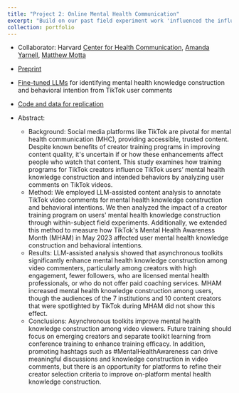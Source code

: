 ```yaml
---
title: "Project 2: Online Mental Health Communication"
excerpt: "Build on our past field experiment work 'influenced the influencers' that found content creator training promote evidence-based mental health communication online. Now, we find that exposure to that content improves mental health discourse for TikTok users."
collection: portfolio
---
```


- Collaborator: Harvard [Center for Health Communication](https://www.hsph.harvard.edu/chc/), [Amanda Yarnell](https://www.hsph.harvard.edu/chc/people/amanda-yarnell/), [Matthew Motta](https://www.bu.edu/sph/profile/matthew-motta/) 
- [Preprint](https://osf.io/preprints/socarxiv/p65nv)
- [Fine-tuned LLMs](https://huggingface.co/chc-harvard) for identifying mental health knowledge construction and behavioral intention from TikTok user comments
- [Code and data for replication](https://osf.io/vbkh8/)


- Abstract: 
  - Background: Social media platforms like TikTok are pivotal for mental health communication (MHC), providing accessible, trusted content. Despite known benefits of creator training programs in improving content quality, it's uncertain if or how these enhancements affect people who watch that content. This study examines how training programs for TikTok creators influence TikTok users’ mental health knowledge construction and intended behaviors by analyzing user comments on TikTok videos.
  - Method: We employed LLM-assisted content analysis to annotate TikTok video comments for mental health knowledge construction and behavioral intentions. We then analyzed the impact of a creator training program on users' mental health knowledge construction through within-subject field experiments. Additionally, we extended this method to measure how TikTok's Mental Health Awareness Month (MHAM) in May 2023 affected user mental health knowledge construction and behavioral intentions.
  - Results: LLM-assisted analysis showed that asynchronous toolkits significantly enhance mental health knowledge construction among video commenters, particularly among creators with high engagement, fewer followers, who are licensed mental health professionals, or  who do not offer paid coaching services. MHAM increased mental health knowledge construction among users, though the audiences of the 7 institutions and 10 content creators that were spotlighted by TikTok during MHAM did not show this effect.
  - Conclusions: Asynchronous toolkits improve mental health knowledge construction among video viewers. Future training should focus on emerging creators and separate toolkit learning from conference training to enhance training efficacy. In addition, promoting hashtags such as #MentalHealthAwareness can drive meaningful discussions and knowledge construction in video comments, but there is an opportunity for platforms to refine their creator selection criteria to improve on-platform mental health knowledge construction.
